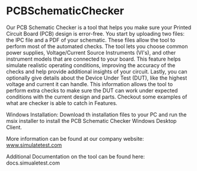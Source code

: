 # PCBSchematicChecker

Our PCB Schematic Checker is a tool that helps you make sure your Printed Circuit Board (PCB) design is error-free. You start by uploading two files: the IPC file and a PDF of your schematic. These files allow the tool to perform most of the automated checks. The tool lets you choose common power supplies, Voltage/Current Source Instruments (VI's), and other instrument models that are connected to your board. This feature helps simulate realistic operating conditions, improving the accuracy of the checks and help provide additional insights of your circuit. Lastly, you can optionally give details about the Device Under Test (DUT), like the highest voltage and current it can handle. This information allows the tool to perform extra checks to make sure the DUT can work under expected conditions with the current design and parts. Checkout some examples of what are checker is able to catch in Features.

Windows Installation:
Download th installation files to your PC and run the msix installer to install the PCB Schematic Checker Windows Desktop Client.

More information can be found at our company website: www.simulatetest.com

Additional Documentation on the tool can be found here: docs.simualetest.com
